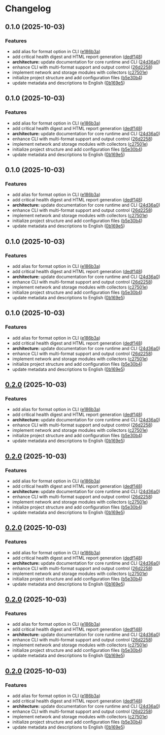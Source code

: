 # Changelog

## 0.1.0 (2025-10-03)


### Features

* add alias for format option in CLI ([e186b3a](https://github.com/4erdenko/vmic/commit/e186b3ac74fc409c28c7cb06a15a120982235b76))
* add critical health digest and HTML report generation ([dedf148](https://github.com/4erdenko/vmic/commit/dedf1488e8c0224b84d93431449fecde7f28dbd7))
* **architecture:** update documentation for core runtime and CLI ([24d36a0](https://github.com/4erdenko/vmic/commit/24d36a0abab6afd21f46ee7d84aef63e3cd2ded9))
* enhance CLI with multi-format support and output control ([26d2258](https://github.com/4erdenko/vmic/commit/26d2258df1fc763c19e1aa9737f9d6e9ce173590))
* implement network and storage modules with collectors ([c27501e](https://github.com/4erdenko/vmic/commit/c27501edf0fac515e8e6882e8147bf04a731006e))
* initialize project structure and add configuration files ([b5e30b4](https://github.com/4erdenko/vmic/commit/b5e30b4a585ef6469be893888141aa9acaf6a2c7))
* update metadata and descriptions to English ([0b169e5](https://github.com/4erdenko/vmic/commit/0b169e54442a1f9d2011888660cebea79cd256ae))

## 0.1.0 (2025-10-03)


### Features

* add alias for format option in CLI ([e186b3a](https://github.com/4erdenko/vmic/commit/e186b3ac74fc409c28c7cb06a15a120982235b76))
* add critical health digest and HTML report generation ([dedf148](https://github.com/4erdenko/vmic/commit/dedf1488e8c0224b84d93431449fecde7f28dbd7))
* **architecture:** update documentation for core runtime and CLI ([24d36a0](https://github.com/4erdenko/vmic/commit/24d36a0abab6afd21f46ee7d84aef63e3cd2ded9))
* enhance CLI with multi-format support and output control ([26d2258](https://github.com/4erdenko/vmic/commit/26d2258df1fc763c19e1aa9737f9d6e9ce173590))
* implement network and storage modules with collectors ([c27501e](https://github.com/4erdenko/vmic/commit/c27501edf0fac515e8e6882e8147bf04a731006e))
* initialize project structure and add configuration files ([b5e30b4](https://github.com/4erdenko/vmic/commit/b5e30b4a585ef6469be893888141aa9acaf6a2c7))
* update metadata and descriptions to English ([0b169e5](https://github.com/4erdenko/vmic/commit/0b169e54442a1f9d2011888660cebea79cd256ae))

## 0.1.0 (2025-10-03)


### Features

* add alias for format option in CLI ([e186b3a](https://github.com/4erdenko/vmic/commit/e186b3ac74fc409c28c7cb06a15a120982235b76))
* add critical health digest and HTML report generation ([dedf148](https://github.com/4erdenko/vmic/commit/dedf1488e8c0224b84d93431449fecde7f28dbd7))
* **architecture:** update documentation for core runtime and CLI ([24d36a0](https://github.com/4erdenko/vmic/commit/24d36a0abab6afd21f46ee7d84aef63e3cd2ded9))
* enhance CLI with multi-format support and output control ([26d2258](https://github.com/4erdenko/vmic/commit/26d2258df1fc763c19e1aa9737f9d6e9ce173590))
* implement network and storage modules with collectors ([c27501e](https://github.com/4erdenko/vmic/commit/c27501edf0fac515e8e6882e8147bf04a731006e))
* initialize project structure and add configuration files ([b5e30b4](https://github.com/4erdenko/vmic/commit/b5e30b4a585ef6469be893888141aa9acaf6a2c7))
* update metadata and descriptions to English ([0b169e5](https://github.com/4erdenko/vmic/commit/0b169e54442a1f9d2011888660cebea79cd256ae))

## 0.1.0 (2025-10-03)


### Features

* add alias for format option in CLI ([e186b3a](https://github.com/4erdenko/vmic/commit/e186b3ac74fc409c28c7cb06a15a120982235b76))
* add critical health digest and HTML report generation ([dedf148](https://github.com/4erdenko/vmic/commit/dedf1488e8c0224b84d93431449fecde7f28dbd7))
* **architecture:** update documentation for core runtime and CLI ([24d36a0](https://github.com/4erdenko/vmic/commit/24d36a0abab6afd21f46ee7d84aef63e3cd2ded9))
* enhance CLI with multi-format support and output control ([26d2258](https://github.com/4erdenko/vmic/commit/26d2258df1fc763c19e1aa9737f9d6e9ce173590))
* implement network and storage modules with collectors ([c27501e](https://github.com/4erdenko/vmic/commit/c27501edf0fac515e8e6882e8147bf04a731006e))
* initialize project structure and add configuration files ([b5e30b4](https://github.com/4erdenko/vmic/commit/b5e30b4a585ef6469be893888141aa9acaf6a2c7))
* update metadata and descriptions to English ([0b169e5](https://github.com/4erdenko/vmic/commit/0b169e54442a1f9d2011888660cebea79cd256ae))

## 0.1.0 (2025-10-03)


### Features

* add alias for format option in CLI ([e186b3a](https://github.com/4erdenko/vmic/commit/e186b3ac74fc409c28c7cb06a15a120982235b76))
* add critical health digest and HTML report generation ([dedf148](https://github.com/4erdenko/vmic/commit/dedf1488e8c0224b84d93431449fecde7f28dbd7))
* **architecture:** update documentation for core runtime and CLI ([24d36a0](https://github.com/4erdenko/vmic/commit/24d36a0abab6afd21f46ee7d84aef63e3cd2ded9))
* enhance CLI with multi-format support and output control ([26d2258](https://github.com/4erdenko/vmic/commit/26d2258df1fc763c19e1aa9737f9d6e9ce173590))
* implement network and storage modules with collectors ([c27501e](https://github.com/4erdenko/vmic/commit/c27501edf0fac515e8e6882e8147bf04a731006e))
* initialize project structure and add configuration files ([b5e30b4](https://github.com/4erdenko/vmic/commit/b5e30b4a585ef6469be893888141aa9acaf6a2c7))
* update metadata and descriptions to English ([0b169e5](https://github.com/4erdenko/vmic/commit/0b169e54442a1f9d2011888660cebea79cd256ae))

## [0.2.0](https://github.com/4erdenko/vmic/compare/v0.1.0...v0.2.0) (2025-10-03)


### Features

* add alias for format option in CLI ([e186b3a](https://github.com/4erdenko/vmic/commit/e186b3ac74fc409c28c7cb06a15a120982235b76))
* add critical health digest and HTML report generation ([dedf148](https://github.com/4erdenko/vmic/commit/dedf1488e8c0224b84d93431449fecde7f28dbd7))
* **architecture:** update documentation for core runtime and CLI ([24d36a0](https://github.com/4erdenko/vmic/commit/24d36a0abab6afd21f46ee7d84aef63e3cd2ded9))
* enhance CLI with multi-format support and output control ([26d2258](https://github.com/4erdenko/vmic/commit/26d2258df1fc763c19e1aa9737f9d6e9ce173590))
* implement network and storage modules with collectors ([c27501e](https://github.com/4erdenko/vmic/commit/c27501edf0fac515e8e6882e8147bf04a731006e))
* initialize project structure and add configuration files ([b5e30b4](https://github.com/4erdenko/vmic/commit/b5e30b4a585ef6469be893888141aa9acaf6a2c7))
* update metadata and descriptions to English ([0b169e5](https://github.com/4erdenko/vmic/commit/0b169e54442a1f9d2011888660cebea79cd256ae))

## [0.2.0](https://github.com/4erdenko/vmic/compare/v0.1.0...v0.2.0) (2025-10-03)


### Features

* add alias for format option in CLI ([e186b3a](https://github.com/4erdenko/vmic/commit/e186b3ac74fc409c28c7cb06a15a120982235b76))
* add critical health digest and HTML report generation ([dedf148](https://github.com/4erdenko/vmic/commit/dedf1488e8c0224b84d93431449fecde7f28dbd7))
* **architecture:** update documentation for core runtime and CLI ([24d36a0](https://github.com/4erdenko/vmic/commit/24d36a0abab6afd21f46ee7d84aef63e3cd2ded9))
* enhance CLI with multi-format support and output control ([26d2258](https://github.com/4erdenko/vmic/commit/26d2258df1fc763c19e1aa9737f9d6e9ce173590))
* implement network and storage modules with collectors ([c27501e](https://github.com/4erdenko/vmic/commit/c27501edf0fac515e8e6882e8147bf04a731006e))
* initialize project structure and add configuration files ([b5e30b4](https://github.com/4erdenko/vmic/commit/b5e30b4a585ef6469be893888141aa9acaf6a2c7))
* update metadata and descriptions to English ([0b169e5](https://github.com/4erdenko/vmic/commit/0b169e54442a1f9d2011888660cebea79cd256ae))

## [0.2.0](https://github.com/4erdenko/vmic/compare/v0.1.0...v0.2.0) (2025-10-03)


### Features

* add alias for format option in CLI ([e186b3a](https://github.com/4erdenko/vmic/commit/e186b3ac74fc409c28c7cb06a15a120982235b76))
* add critical health digest and HTML report generation ([dedf148](https://github.com/4erdenko/vmic/commit/dedf1488e8c0224b84d93431449fecde7f28dbd7))
* **architecture:** update documentation for core runtime and CLI ([24d36a0](https://github.com/4erdenko/vmic/commit/24d36a0abab6afd21f46ee7d84aef63e3cd2ded9))
* enhance CLI with multi-format support and output control ([26d2258](https://github.com/4erdenko/vmic/commit/26d2258df1fc763c19e1aa9737f9d6e9ce173590))
* implement network and storage modules with collectors ([c27501e](https://github.com/4erdenko/vmic/commit/c27501edf0fac515e8e6882e8147bf04a731006e))
* initialize project structure and add configuration files ([b5e30b4](https://github.com/4erdenko/vmic/commit/b5e30b4a585ef6469be893888141aa9acaf6a2c7))
* update metadata and descriptions to English ([0b169e5](https://github.com/4erdenko/vmic/commit/0b169e54442a1f9d2011888660cebea79cd256ae))

## [0.2.0](https://github.com/4erdenko/vmic/compare/vmic-v0.1.0...vmic-v0.2.0) (2025-10-03)


### Features

* add alias for format option in CLI ([e186b3a](https://github.com/4erdenko/vmic/commit/e186b3ac74fc409c28c7cb06a15a120982235b76))
* add critical health digest and HTML report generation ([dedf148](https://github.com/4erdenko/vmic/commit/dedf1488e8c0224b84d93431449fecde7f28dbd7))
* **architecture:** update documentation for core runtime and CLI ([24d36a0](https://github.com/4erdenko/vmic/commit/24d36a0abab6afd21f46ee7d84aef63e3cd2ded9))
* enhance CLI with multi-format support and output control ([26d2258](https://github.com/4erdenko/vmic/commit/26d2258df1fc763c19e1aa9737f9d6e9ce173590))
* implement network and storage modules with collectors ([c27501e](https://github.com/4erdenko/vmic/commit/c27501edf0fac515e8e6882e8147bf04a731006e))
* initialize project structure and add configuration files ([b5e30b4](https://github.com/4erdenko/vmic/commit/b5e30b4a585ef6469be893888141aa9acaf6a2c7))
* update metadata and descriptions to English ([0b169e5](https://github.com/4erdenko/vmic/commit/0b169e54442a1f9d2011888660cebea79cd256ae))

## [0.2.0](https://github.com/4erdenko/vmic/compare/vmic-v0.1.0...vmic-v0.2.0) (2025-10-03)


### Features

* add alias for format option in CLI ([e186b3a](https://github.com/4erdenko/vmic/commit/e186b3ac74fc409c28c7cb06a15a120982235b76))
* add critical health digest and HTML report generation ([dedf148](https://github.com/4erdenko/vmic/commit/dedf1488e8c0224b84d93431449fecde7f28dbd7))
* **architecture:** update documentation for core runtime and CLI ([24d36a0](https://github.com/4erdenko/vmic/commit/24d36a0abab6afd21f46ee7d84aef63e3cd2ded9))
* enhance CLI with multi-format support and output control ([26d2258](https://github.com/4erdenko/vmic/commit/26d2258df1fc763c19e1aa9737f9d6e9ce173590))
* implement network and storage modules with collectors ([c27501e](https://github.com/4erdenko/vmic/commit/c27501edf0fac515e8e6882e8147bf04a731006e))
* initialize project structure and add configuration files ([b5e30b4](https://github.com/4erdenko/vmic/commit/b5e30b4a585ef6469be893888141aa9acaf6a2c7))
* update metadata and descriptions to English ([0b169e5](https://github.com/4erdenko/vmic/commit/0b169e54442a1f9d2011888660cebea79cd256ae))
